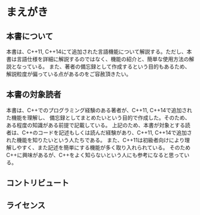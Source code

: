 # まえがき

## 本書について
本書は、C++11, C++14にて追加された言語機能について解説する。ただし、本書は言語仕様を詳細に解説するのではなく、機能の紹介と、簡単な使用方法の解説となっている。
また、著者の備忘録として作成するという目的もあるため、解説粒度が偏っている点があるのをご容赦頂きたい。

## 本書の対象読者
本書は、C++でのプログラミング経験のある著者が、C++11, C++14で追加された機能を理解し、
備忘録としてまとめたいという目的で作成した。そのため、ある程度の知識がある前提で記載している。
上記のため、本書が対象とする読者は、C++のコードを記述もしくは読んだ経験があり、C++11, C++14で追加された機能を知りたいという人たちである。
また、C++11は初級者向けにより理解しやすく、また記述を簡単にする機能が多く取り入れられている。
そのためC++に興味があるが、C++をよく知らないという人にも参考になると思っている。

## コントリビュート

## ライセンス


